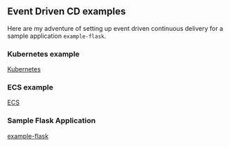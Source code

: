 ## Event Driven CD examples
Here are my adventure of setting up event driven continuous delivery for a sample application `example-flask`. 

### Kubernetes example
[Kubernetes](k8s/)

### ECS example
[ECS](ecs/)

### Sample Flask Application
[example-flask](example-flask)
